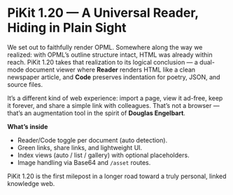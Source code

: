 # PiKit 1.20 — A Universal Reader, Hiding in Plain Sight

We set out to faithfully render OPML. Somewhere along the way we realized: with OPML’s outline structure intact, HTML was already within reach. PiKit 1.20 takes that realization to its logical conclusion — a dual-mode document viewer where **Reader** renders HTML like a clean newspaper article, and **Code** preserves indentation for poetry, JSON, and source files.

It’s a different kind of web experience: import a page, view it ad-free, keep it forever, and share a simple link with colleagues. That’s not a browser — that’s an augmentation tool in the spirit of **Douglas Engelbart**.

**What’s inside**  
- Reader/Code toggle per document (auto detection).  
- Green links, share links, and lightweight UI.  
- Index views (auto / list / gallery) with optional placeholders.  
- Image handling via Base64 and `/asset` routes.  

PiKit 1.20 is the first milepost in a longer road toward a truly personal, linked knowledge web.

